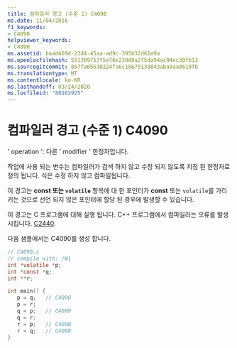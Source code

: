 ```yaml
---
title: 컴파일러 경고 (수준 1) C4090
ms.date: 11/04/2016
f1_keywords:
- C4090
helpviewer_keywords:
- C4090
ms.assetid: baad469d-23d4-45aa-ad9c-305b32d61e9a
ms.openlocfilehash: 551309757f5e76e230d0a275da94ac94ec30fb13
ms.sourcegitcommit: 857fa6b530224fa6c18675138043aba9aa0619fb
ms.translationtype: MT
ms.contentlocale: ko-KR
ms.lasthandoff: 03/24/2020
ms.locfileid: "80163925"
---
```

# <a name="compiler-warning-level-1-c4090"></a>컴파일러 경고 (수준 1) C4090

' operation ': 다른 ' modifier ' 한정자입니다.

작업에 사용 되는 변수는 컴파일러가 검색 하지 않고 수정 되지 않도록 지정 된 한정자로 정의 됩니다. 식은 수정 하지 않고 컴파일됩니다.

이 경고는 **const 또는 `volatile`** 항목에 대 한 포인터가 **const** 또는 `volatile`를 가리키는 것으로 선언 되지 않은 포인터에 할당 된 경우에 발생할 수 있습니다.

이 경고는 C 프로그램에 대해 실행 됩니다. C++ 프로그램에서 컴파일러는 오류를 발생 시킵니다. [C2440](../../error-messages/compiler-errors-1/compiler-error-c2440.md).

다음 샘플에서는 C4090를 생성 합니다.

```c
// C4090.c
// compile with: /W1
int *volatile *p;
int *const *q;
int **r;

int main() {
   p = q;   // C4090
   p = r;
   q = p;   // C4090
   q = r;
   r = p;   // C4090
   r = q;   // C4090
}
```
